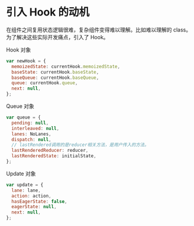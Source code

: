 # 引入 Hook 的动机

在组件之间复用状态逻辑很难，复杂组件变得难以理解。比如难以理解的 class。为了解决这些实际开发痛点，引入了 Hook。

Hook 对象

```js
var newHook = {
  memoizedState: currentHook.memoizedState,
  baseState: currentHook.baseState,
  baseQueue: currentHook.baseQueue,
  queue: currentHook.queue,
  next: null,
};
```

Queue 对象

```js
var queue = {
  pending: null,
  interleaved: null,
  lanes: NoLanes,
  dispatch: null,
  // lastRendered调用的是reducer相关方法，是用户传入的方法。
  lastRenderedReducer: reducer,
  lastRenderedState: initialState,
};
```

Update 对象

```js
var update = {
  lane: lane,
  action: action,
  hasEagerState: false,
  eagerState: null,
  next: null,
};
```
